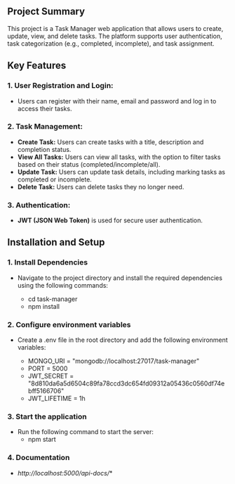 ## Project Summary

This project is a Task Manager web application that allows users to create, update, view, and delete tasks. The platform supports user authentication, task categorization (e.g., completed, incomplete), and task assignment.

## Key Features
### 1. User Registration and Login:

  * Users can register with their name, email and password and log in to access their tasks.
    
### 2. Task Management:

  * **Create Task:** Users can create tasks with a title, description and completion status.
  * **View All Tasks:** Users can view all tasks, with the option to filter tasks based on their status (completed/incomplete/all).
  * **Update Task:** Users can update task details, including marking tasks as completed or incomplete.
  * **Delete Task:** Users can delete tasks they no longer need.
    
### 3. Authentication:

  * **JWT (JSON Web Token)** is used for secure user authentication.

## Installation and Setup
### 1. Install Dependencies

  * Navigate to the project directory and install the required dependencies using the following commands:

    * cd task-manager
    * npm install

### 2. Configure environment variables

  * Create a .env file in the root directory and add the following environment variables:

    * MONGO_URI = "mongodb://localhost:27017/task-manager"
    * PORT = 5000
    * JWT_SECRET = "8d810da6a5d6504c89fa78ccd3dc654fd09312a05436c0560df74ebff5166706"
    * JWT_LIFETIME = 1h

### 3. Start the application

  * Run the following command to start the server:
     * npm start

### 4. Documentation
  
  * *http://localhost:5000/api-docs/**
